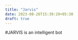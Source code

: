 ```yaml
---
title: "Jarvis"
date: 2023-08-26T15:39:29+05:30
draft: true
---
```


#JARVIS
is an intelligent bot

